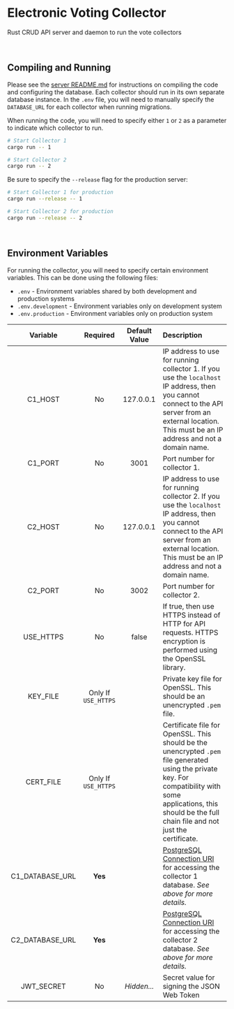# Electronic Voting Collector

Rust CRUD API server and daemon to run the vote collectors

<br/>

## Compiling and Running

Please see the [server README.md](../server/README.md) for instructions on compiling the code and configuring the database.
Each collector should run in its own separate database instance.
In the `.env` file, you will need to manually specify the `DATABASE_URL` for each collector when running migrations.

When running the code, you will need to specify either `1` or `2` as a parameter to indicate which collector to run.

```bash
# Start Collector 1
cargo run -- 1

# Start Collector 2
cargo run -- 2
```

Be sure to specify the `--release` flag for the production server:

```bash
# Start Collector 1 for production
cargo run --release -- 1

# Start Collector 2 for production
cargo run --release -- 2
```

<br/>

## Environment Variables

For running the collector, you will need to specify certain environment variables.
This can be done using the following files:

- `.env` - Environment variables shared by both development and production systems
- `.env.development` - Environment variables only on development system
- `.env.production` - Environment variables only on production system

|    Variable     |      Required       | Default Value | Description                                                                                                                                                                                                          |
| :-------------: | :-----------------: | :-----------: | :------------------------------------------------------------------------------------------------------------------------------------------------------------------------------------------------------------------- |
|     C1_HOST     |         No          |   127.0.0.1   | IP address to use for running collector 1. If you use the `localhost` IP address, then you cannot connect to the API server from an external location. This must be an IP address and not a domain name.             |
|     C1_PORT     |         No          |     3001      | Port number for collector 1.                                                                                                                                                                                         |
|     C2_HOST     |         No          |   127.0.0.1   | IP address to use for running collector 2. If you use the `localhost` IP address, then you cannot connect to the API server from an external location. This must be an IP address and not a domain name.             |
|     C2_PORT     |         No          |     3002      | Port number for collector 2.                                                                                                                                                                                         |
|    USE_HTTPS    |         No          |     false     | If true, then use HTTPS instead of HTTP for API requests. HTTPS encryption is performed using the OpenSSL library.                                                                                                   |
|    KEY_FILE     | Only If `USE_HTTPS` |               | Private key file for OpenSSL. This should be an unencrypted `.pem` file.                                                                                                                                             |
|    CERT_FILE    | Only If `USE_HTTPS` |               | Certificate file for OpenSSL. This should be the unencrypted `.pem` file generated using the private key. For compatibility with some applications, this should be the full chain file and not just the certificate. |
| C1_DATABASE_URL |       **Yes**       |               | [PostgreSQL Connection URI](https://www.postgresql.org/docs/current/libpq-connect.html#LIBPQ-CONNSTRING) for accessing the collector 1 database. _See above for more details._                                       |
| C2_DATABASE_URL |       **Yes**       |               | [PostgreSQL Connection URI](https://www.postgresql.org/docs/current/libpq-connect.html#LIBPQ-CONNSTRING) for accessing the collector 2 database. _See above for more details._                                       |
|   JWT_SECRET    |         No          |  _Hidden..._  | Secret value for signing the JSON Web Token                                                                                                                                                                          |
